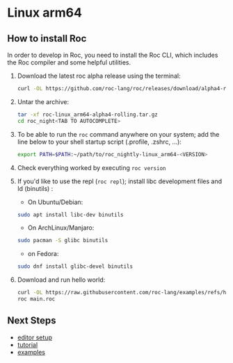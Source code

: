 # Linux arm64

## How to install Roc

In order to develop in Roc, you need to install the Roc CLI,
which includes the Roc compiler and some helpful utilities.

1. Download the latest roc alpha release using the terminal:

    ```sh
    curl -OL https://github.com/roc-lang/roc/releases/download/alpha4-rolling/roc-linux_arm64-alpha4-rolling.tar.gz
    ```

1. Untar the archive:

    ```sh
    tar -xf roc-linux_arm64-alpha4-rolling.tar.gz
    cd roc_night<TAB TO AUTOCOMPLETE>
    ```

1. To be able to run the `roc` command anywhere on your system; add the line below to your shell startup script (.profile, .zshrc, ...):

    ```sh
    export PATH=$PATH:~/path/to/roc_nightly-linux_arm64-<VERSION>
    ```

1. Check everything worked by executing `roc version`

1. If you'd like to use the repl (`roc repl`); install libc development files and ld (binutils) :
   - On Ubuntu/Debian:

    ```sh
    sudo apt install libc-dev binutils
    ```

   - On ArchLinux/Manjaro:

   ```sh
   sudo pacman -S glibc binutils
   ```

   - on Fedora:

   ```sh
   sudo dnf install glibc-devel binutils
   ```

1. Download and run hello world:

    ```sh
    curl -OL https://raw.githubusercontent.com/roc-lang/examples/refs/heads/main/examples/HelloWorld/main.roc
    roc main.roc
    ```

## Next Steps

- [editor setup](https://www.roc-lang.org/install#editor-extensions)
- [tutorial](https://www.roc-lang.org/tutorial)
- [examples](https://www.roc-lang.org/examples)
